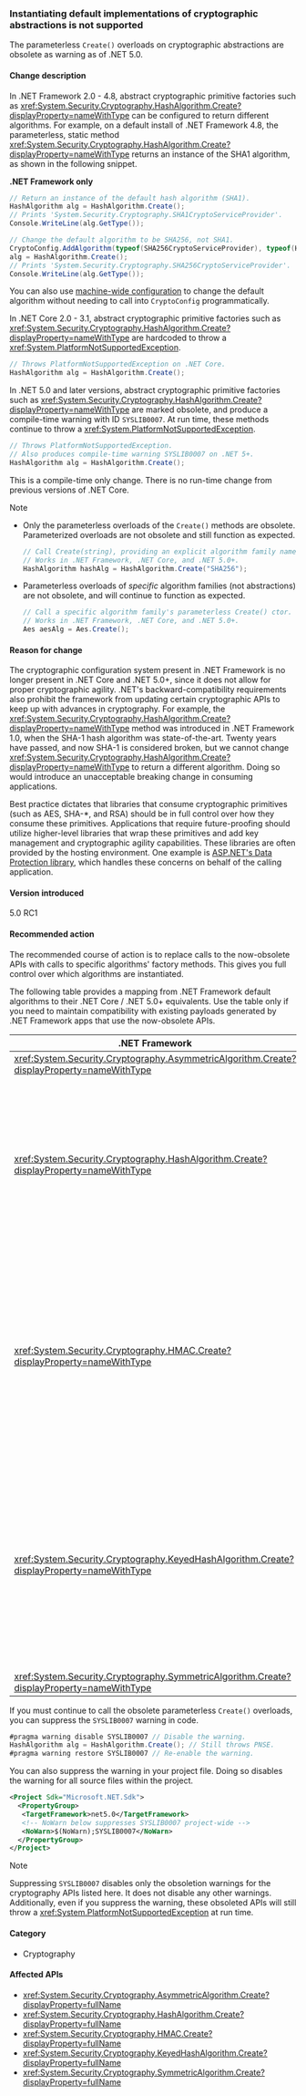 ### Instantiating default implementations of cryptographic abstractions is not supported

The parameterless `Create()` overloads on cryptographic abstractions are obsolete as warning as of .NET 5.0.

#### Change description

In .NET Framework 2.0 - 4.8, abstract cryptographic primitive factories such as <xref:System.Security.Cryptography.HashAlgorithm.Create?displayProperty=nameWithType> can be configured to return different algorithms. For example, on a default install of .NET Framework 4.8, the parameterless, static method <xref:System.Security.Cryptography.HashAlgorithm.Create?displayProperty=nameWithType> returns an instance of the SHA1 algorithm, as shown in the following snippet.

**.NET Framework only**

```csharp
// Return an instance of the default hash algorithm (SHA1).
HashAlgorithm alg = HashAlgorithm.Create();
// Prints 'System.Security.Cryptography.SHA1CryptoServiceProvider'.
Console.WriteLine(alg.GetType());

// Change the default algorithm to be SHA256, not SHA1.
CryptoConfig.AddAlgorithm(typeof(SHA256CryptoServiceProvider), typeof(HashAlgorithm).FullName);
alg = HashAlgorithm.Create();
// Prints 'System.Security.Cryptography.SHA256CryptoServiceProvider'.
Console.WriteLine(alg.GetType());
```

You can also use [machine-wide configuration](../../../../docs/framework/configure-apps/map-algorithm-names-to-cryptography-classes.md) to change the default algorithm without needing to call into `CryptoConfig` programmatically.

In .NET Core 2.0 - 3.1, abstract cryptographic primitive factories such as <xref:System.Security.Cryptography.HashAlgorithm.Create?displayProperty=nameWithType> are hardcoded to throw a <xref:System.PlatformNotSupportedException>.

```csharp
// Throws PlatformNotSupportedException on .NET Core.
HashAlgorithm alg = HashAlgorithm.Create();
```

In .NET 5.0 and later versions, abstract cryptographic primitive factories such as <xref:System.Security.Cryptography.HashAlgorithm.Create?displayProperty=nameWithType> are marked obsolete, and produce a compile-time warning with ID `SYSLIB0007`. At run time, these methods continue to throw a <xref:System.PlatformNotSupportedException>.

```csharp
// Throws PlatformNotSupportedException.
// Also produces compile-time warning SYSLIB0007 on .NET 5+.
HashAlgorithm alg = HashAlgorithm.Create();
```

This is a compile-time only change. There is no run-time change from previous versions of .NET Core.

> [!NOTE]
>
> - Only the parameterless overloads of the `Create()` methods are obsolete. Parameterized overloads are not obsolete and still function as expected.
>
>   ```csharp
>   // Call Create(string), providing an explicit algorithm family name.
>   // Works in .NET Framework, .NET Core, and .NET 5.0+.
>   HashAlgorithm hashAlg = HashAlgorithm.Create("SHA256");
>   ```
>
> - Parameterless overloads of *specific* algorithm families (not abstractions) are not obsolete, and will continue to function as expected.
>
>   ```csharp
>   // Call a specific algorithm family's parameterless Create() ctor.
>   // Works in .NET Framework, .NET Core, and .NET 5.0+.
>   Aes aesAlg = Aes.Create();
>   ```

#### Reason for change

The cryptographic configuration system present in .NET Framework is no longer present in .NET Core and .NET 5.0+, since it does not allow for proper cryptographic agility. .NET's backward-compatibility requirements also prohibit the framework from updating certain cryptographic APIs to keep up with advances in cryptography. For example, the <xref:System.Security.Cryptography.HashAlgorithm.Create?displayProperty=nameWithType> method was introduced in .NET Framework 1.0, when the SHA-1 hash algorithm was state-of-the-art. Twenty years have passed, and now SHA-1 is considered broken, but we cannot change <xref:System.Security.Cryptography.HashAlgorithm.Create?displayProperty=nameWithType> to return a different algorithm. Doing so would introduce an unacceptable breaking change in consuming applications.

Best practice dictates that libraries that consume cryptographic primitives (such as AES, SHA-*, and RSA) should be in full control over how they consume these primitives. Applications that require future-proofing should utilize higher-level libraries that wrap these primitives and add key management and cryptographic agility capabilities. These libraries are often provided by the hosting environment. One example is [ASP.NET's Data Protection library](/aspnet/core/security/data-protection/), which handles these concerns on behalf of the calling application.

#### Version introduced

5.0 RC1

#### Recommended action

The recommended course of action is to replace calls to the now-obsolete APIs with calls to specific algorithms' factory methods. This gives you full control over which algorithms are instantiated.

The following table provides a mapping from .NET Framework default algorithms to their .NET Core / .NET 5.0+ equivalents. Use the table only if you need to maintain compatibility with existing payloads generated by .NET Framework apps that use the now-obsolete APIs.

| .NET Framework | .NET Core / .NET 5.0+ compatible replacement | Remarks |
| - | - | - |
| <xref:System.Security.Cryptography.AsymmetricAlgorithm.Create?displayProperty=nameWithType> | r<xref:System.Security.Cryptography.RSA.Create?displayProperty=nameWithType> | |
| <xref:System.Security.Cryptography.HashAlgorithm.Create?displayProperty=nameWithType> | <xref:System.Security.Cryptography.SHA1.Create?displayProperty=nameWithType> | The SHA-1 algorithm is considered broken. Consider using a stronger algorithm if possible. Consult your security advisor for further guidance. |
| <xref:System.Security.Cryptography.HMAC.Create?displayProperty=nameWithType> | <xref:System.Security.Cryptography.HMACSHA1.%23ctor> | The HMACSHA1 algorithm is discouraged for most modern applications. Consider using a stronger algorithm if possible. Consult your security advisor for further guidance. |
| <xref:System.Security.Cryptography.KeyedHashAlgorithm.Create?displayProperty=nameWithType> | <xref:System.Security.Cryptography.HMACSHA1.%23ctor> | The HMACSHA1 algorithm is discouraged for most modern applications. Consider using a stronger algorithm if possible. Consult your security advisor for further guidance. |
| <xref:System.Security.Cryptography.SymmetricAlgorithm.Create?displayProperty=nameWithType> | <xref:System.Security.Cryptography.Aes.Create?displayProperty=nameWithType> |

If you must continue to call the obsolete parameterless `Create()` overloads, you can suppress the `SYSLIB0007` warning in code.

```csharp
#pragma warning disable SYSLIB0007 // Disable the warning.
HashAlgorithm alg = HashAlgorithm.Create(); // Still throws PNSE.
#pragma warning restore SYSLIB0007 // Re-enable the warning.
```

You can also suppress the warning in your project file. Doing so disables the warning for all source files within the project.

```xml
<Project Sdk="Microsoft.NET.Sdk">
  <PropertyGroup>
   <TargetFramework>net5.0</TargetFramework>
   <!-- NoWarn below suppresses SYSLIB0007 project-wide -->
   <NoWarn>$(NoWarn);SYSLIB0007</NoWarn>
  </PropertyGroup>
</Project>
```

> [!NOTE]
> Suppressing `SYSLIB0007` disables only the obsoletion warnings for the cryptography APIs listed here. It does not disable any other warnings. Additionally, even if you suppress the warning, these obsoleted APIs will still throw a <xref:System.PlatformNotSupportedException> at run time.

#### Category

- Cryptography

#### Affected APIs

- <xref:System.Security.Cryptography.AsymmetricAlgorithm.Create?displayProperty=fullName>
- <xref:System.Security.Cryptography.HashAlgorithm.Create?displayProperty=fullName>
- <xref:System.Security.Cryptography.HMAC.Create?displayProperty=fullName>
- <xref:System.Security.Cryptography.KeyedHashAlgorithm.Create?displayProperty=fullName>
- <xref:System.Security.Cryptography.SymmetricAlgorithm.Create?displayProperty=fullName>

<!--

#### Affected APIs

- `M:System.Security.Cryptography.AsymmetricAlgorithm.Create`
- `M:System.Security.Cryptography.HashAlgorithm.Create`
- `M:System.Security.Cryptography.HMAC.Create`
- `M:System.Security.Cryptography.KeyedHashAlgorithm.Create`
- `M:System.Security.Cryptography.SymmetricAlgorithm.Create`

-->
